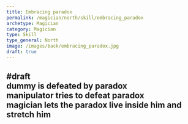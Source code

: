 ```yaml
---
title: Embracing paradox
permalink: /magician/north/skill/embracing_paradox
archetype: Magician
category: Magician
type: Skill
type_general: North
image: /images/back/embracing_paradox.jpg
draft: true
---
```

#draft   
dummy is defeated by paradox  
manipulator tries to defeat paradox  
magician lets the paradox live inside him and stretch him
---

